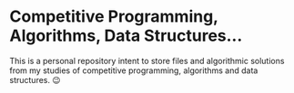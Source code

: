 # Competitive Programming, Algorithms, Data Structures...

This is a personal repository intent to store files and algorithmic solutions from my studies of competitive programming, algorithms and data structures. :wink:
